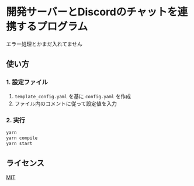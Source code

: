 # 開発サーバーとDiscordのチャットを連携するプログラム

エラー処理とかまだ入れてません

## 使い方

### 1. 設定ファイル

1. `template_config.yaml` を基に `config.yaml` を作成
1. ファイル内のコメントに従って設定値を入力

### 2. 実行

```sh
yarn
yarn compile
yarn start
```

## ライセンス

[MIT](/LICENSE)
